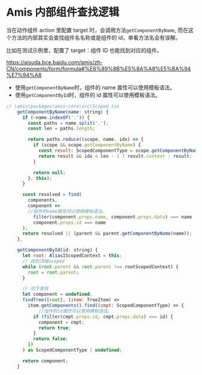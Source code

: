 # Amis 内部组件查找逻辑

当在动作组件 action 里配置 target 时，会调用方法`getComponentByName`,
而在这个方法的内部其实会查找组件名名称或是组件的 id，单看方法名会有误解。

比如在测试示例里，配置了 target：组件 ID 也能找到对应的组件。

https://aisuda.bce.baidu.com/amis/zh-CN/components/form/formula#%E6%89%8B%E5%8A%A8%E5%BA%94%E7%94%A8

- 使用`getComponentByName`时，组件的 name 属性可以使用模板语法。
- 使用`getComponentById`时，组件的 id 属性可以使用模板语法。

```js
// \amis\packages\amis-core\src\Scoped.tsx
    getComponentByName(name: string) {
      if (~name.indexOf('.')) {
        const paths = name.split('.');
        const len = paths.length;

        return paths.reduce((scope, name, idx) => {
          if (scope && scope.getComponentByName) {
            const result: ScopedComponentType = scope.getComponentByName(name);
            return result && idx < len - 1 ? result.context : result;
          }

          return null;
        }, this);
      }

      const resolved = find(
        components,
        component =>
        //组件的name属性可以使用模板语法。
          filter(component.props.name, component.props.data) === name ||
          component.props.id === name
      );
      return resolved || (parent && parent.getComponentByName(name));
    },

    getComponentById(id: string) {
      let root: AliasIScopedContext = this;
      // 找到顶端scoped
      while (root.parent && root.parent !== rootScopedContext) {
        root = root.parent;
      }

      // 向下查找
      let component = undefined;
      findTree([root], (item: TreeItem) =>
        item.getComponents().find((cmpt: ScopedComponentType) => {
            //组件的id属性可以使用模板语法。
          if (filter(cmpt.props.id, cmpt.props.data) === id) {
            component = cmpt;
            return true;
          }
          return false;
        })
      ) as ScopedComponentType | undefined;

      return component;
    }
```
